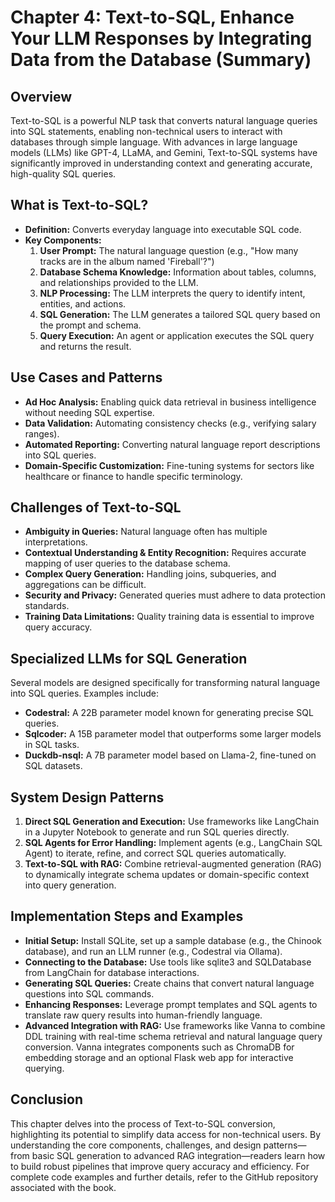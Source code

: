 # Chapter 4: Text-to-SQL, Enhance Your LLM Responses by Integrating Data from the Database (Summary)

## Overview
Text-to-SQL is a powerful NLP task that converts natural language queries into SQL statements, enabling non-technical users to interact with databases through simple language. With advances in large language models (LLMs) like GPT-4, LLaMA, and Gemini, Text-to-SQL systems have significantly improved in understanding context and generating accurate, high-quality SQL queries.

## What is Text-to-SQL?
- **Definition:** Converts everyday language into executable SQL code.
- **Key Components:**
  1. **User Prompt:** The natural language question (e.g., "How many tracks are in the album named 'Fireball'?")
  2. **Database Schema Knowledge:** Information about tables, columns, and relationships provided to the LLM.
  3. **NLP Processing:** The LLM interprets the query to identify intent, entities, and actions.
  4. **SQL Generation:** The LLM generates a tailored SQL query based on the prompt and schema.
  5. **Query Execution:** An agent or application executes the SQL query and returns the result.

## Use Cases and Patterns
- **Ad Hoc Analysis:** Enabling quick data retrieval in business intelligence without needing SQL expertise.
- **Data Validation:** Automating consistency checks (e.g., verifying salary ranges).
- **Automated Reporting:** Converting natural language report descriptions into SQL queries.
- **Domain-Specific Customization:** Fine-tuning systems for sectors like healthcare or finance to handle specific terminology.

## Challenges of Text-to-SQL
- **Ambiguity in Queries:** Natural language often has multiple interpretations.
- **Contextual Understanding & Entity Recognition:** Requires accurate mapping of user queries to the database schema.
- **Complex Query Generation:** Handling joins, subqueries, and aggregations can be difficult.
- **Security and Privacy:** Generated queries must adhere to data protection standards.
- **Training Data Limitations:** Quality training data is essential to improve query accuracy.

## Specialized LLMs for SQL Generation
Several models are designed specifically for transforming natural language into SQL queries. Examples include:
- **Codestral:** A 22B parameter model known for generating precise SQL queries.
- **Sqlcoder:** A 15B parameter model that outperforms some larger models in SQL tasks.
- **Duckdb-nsql:** A 7B parameter model based on Llama-2, fine-tuned on SQL datasets.

## System Design Patterns
1. **Direct SQL Generation and Execution:** Use frameworks like LangChain in a Jupyter Notebook to generate and run SQL queries directly.
2. **SQL Agents for Error Handling:** Implement agents (e.g., LangChain SQL Agent) to iterate, refine, and correct SQL queries automatically.
3. **Text-to-SQL with RAG:** Combine retrieval-augmented generation (RAG) to dynamically integrate schema updates or domain-specific context into query generation.

## Implementation Steps and Examples
- **Initial Setup:** Install SQLite, set up a sample database (e.g., the Chinook database), and run an LLM runner (e.g., Codestral via Ollama).
- **Connecting to the Database:** Use tools like sqlite3 and SQLDatabase from LangChain for database interactions.
- **Generating SQL Queries:** Create chains that convert natural language questions into SQL commands.
- **Enhancing Responses:** Leverage prompt templates and SQL agents to translate raw query results into human-friendly language.
- **Advanced Integration with RAG:** Use frameworks like Vanna to combine DDL training with real-time schema retrieval and natural language query conversion. Vanna integrates components such as ChromaDB for embedding storage and an optional Flask web app for interactive querying.

## Conclusion
This chapter delves into the process of Text-to-SQL conversion, highlighting its potential to simplify data access for non-technical users. By understanding the core components, challenges, and design patterns—from basic SQL generation to advanced RAG integration—readers learn how to build robust pipelines that improve query accuracy and efficiency. For complete code examples and further details, refer to the GitHub repository associated with the book.
